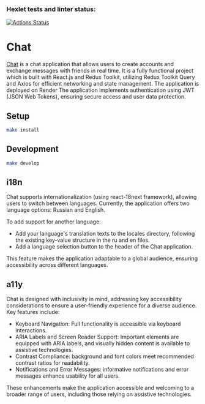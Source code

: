 ### Hexlet tests and linter status:
[![Actions Status](https://github.com/ArinaAnderson/frontend-project-12/actions/workflows/hexlet-check.yml/badge.svg)](https://github.com/ArinaAnderson/frontend-project-12/actions)


# Chat

[Chat](https://frontend-project-12-xra6.onrender.com/) is a chat application that allows users to create accounts and exchange messages with friends in real time.
It is a fully functional project which is built with React.js and Redux Toolkit, utilizing Redux Toolkit Query and Axios for efficient networking and state management. The application is deployed on Render 
The application implements authentication using JWT (JSON Web Tokens), ensuring secure access and user data protection.

## Setup

```bash
make install
```

## Development

```bash
make develop
```


## i18n
Chat supports internationalization (using react-18next framework), allowing users to switch between languages.
Currently, the application offers two language options: Russian and English.

To add support for another language:
* Add your language's translation texts to the locales directory, following the existing key-value structure in the ru and en files.
* Add a language selection button to the header of the Chat application.

This feature makes the application adaptable to a global audience, ensuring accessibility across different languages.


## a11y

Chat is designed with inclusivity in mind, addressing key accessibility considerations to ensure a user-friendly experience for a diverse audience. Key features include:
* Keyboard Navigation: Full functionality is accessible via keyboard interactions.
* ARIA Labels and Screen Reader Support: Important elements are equipped with ARIA labels, and visually hidden content is available to assistive technologies.
* Contrast Compliance: background and font colors meet recommended contrast ratios for readability.
* Notifications and Error Messages: informative notifications and error messages enhance usability for all users.

These enhancements make the application accessible and welcoming to a broader range of users, including those relying on assistive technologies.

